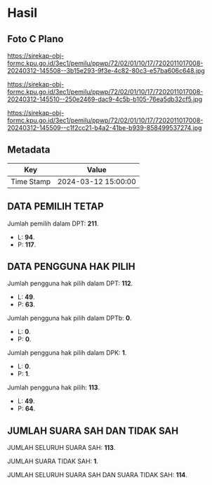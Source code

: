# Hasil

## Foto C Plano

https://sirekap-obj-formc.kpu.go.id/3ec1/pemilu/ppwp/72/02/01/10/17/7202011017008-20240312-145508--3b15e293-9f3e-4c82-80c3-e57ba606c648.jpg

https://sirekap-obj-formc.kpu.go.id/3ec1/pemilu/ppwp/72/02/01/10/17/7202011017008-20240312-145510--250e2469-dac9-4c5b-b105-76ea5db32cf5.jpg

https://sirekap-obj-formc.kpu.go.id/3ec1/pemilu/ppwp/72/02/01/10/17/7202011017008-20240312-145509--c1f2cc21-b4a2-41be-b939-858499537274.jpg


## Metadata

| Key        | Value               |
| ---------- | ------------------- |
| Time Stamp | 2024-03-12 15:00:00 |


## DATA PEMILIH TETAP

Jumlah pemilih dalam DPT: **211**.
 * L: **94**.
 * P: **117**.

## DATA PENGGUNA HAK PILIH

Jumlah pengguna hak pilih dalam DPT: **112**.
 * L: **49**.
 * P: **63**.

Jumlah pengguna hak pilih dalam DPTb: **0**.
 * L: **0**.
 * P: **0**.

Jumlah pengguna hak pilih dalam DPK: **1**.
 * L: **0**.
 * P: **1**.

Jumlah pengguna hak pilih: **113**.
 * L: **49**.
 * P: **64**.

## JUMLAH SUARA SAH DAN TIDAK SAH

JUMLAH SELURUH SUARA SAH: **113**.

JUMLAH SUARA TIDAK SAH: **1**.

JUMLAH SELURUH SUARA SAH DAN SUARA TIDAK SAH: **114**.


